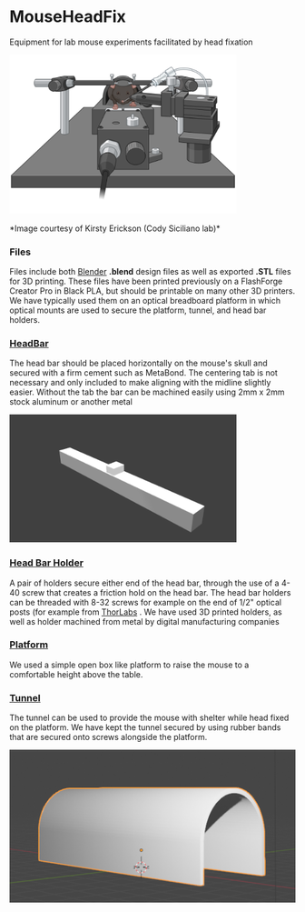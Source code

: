 # MouseHeadFix
Equipment for lab mouse experiments facilitated by head fixation  

<p align="left">
<img src="Images/MouseHeadFix.png" alt="Illustration of head-fixed mouse" width="400">
</p>
*Image courtesy of Kirsty Erickson (Cody Siciliano lab)*

### Files
Files include both [Blender](https://www.blender.org/) **.blend** design files as well as exported **.STL** files for 3D printing. These files have been printed previously on a FlashForge Creator Pro in Black PLA, but should be printable on many other 3D printers. We have typically used them on an optical breadboard platform in which optical mounts are used to secure the platform, tunnel, and head bar holders.

### [HeadBar](HeadBar/)
The head bar should be placed horizontally on the mouse's skull and secured with a firm cement such as MetaBond. The centering tab is not necessary and only included to make aligning with the midline slightly easier. Without the tab the bar can be machined easily using 2mm x 2mm stock aluminum or another metal  

<p align="left">
<img src="HeadBar/HeadBar.png" alt="Head bar" width="400">
</p>

### [Head Bar Holder](HeadBarHolder/)
A pair of holders secure either end of the head bar, through the use of a 4-40 screw that creates a friction hold on the head bar. The head bar holders can be threaded with 8-32 screws for example on the end of 1/2" optical posts (for example from [ThorLabs](https://www.thorlabs.com/newgrouppage9.cfm?objectgroup_id=1266) . We have used 3D printed holders, as well as holder machined from metal by digital manufacturing companies  

### [Platform](MousePlatform/)
We used a simple open box like platform to raise the mouse to a comfortable height above the table.  

### [Tunnel](MouseTunnel/)
The tunnel can be used to provide the mouse with shelter while head fixed on the platform.  We have kept the tunnel secured by using rubber bands  that are secured onto screws alongside the platform.

<p align="left">
<img src="MouseTunnel/MouseTunnel.png" alt="Head bar" width="600">
</p>
